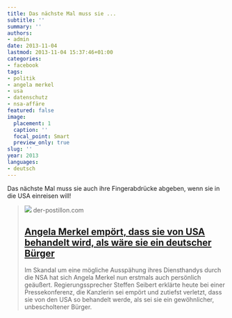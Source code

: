 ```yaml
---
title: Das nächste Mal muss sie ...
subtitle: ''
summary: ''
authors:
- admin
date: 2013-11-04
lastmod: 2013-11-04 15:37:46+01:00
categories:
- facebook
tags:
- politik
- angela merkel
- usa
- datenschutz
- nsa-affäre
featured: false
image:
  placement: 1
  caption: ''
  focal_point: Smart
  preview_only: true
slug: ''
year: 2013
languages:
- deutsch
---
```


Das nächste Mal muss sie auch ihre Fingerabdrücke abgeben, wenn sie in die USA einreisen will!
> [![](https://3.bp.blogspot.com/-1ZmN1d4IJIs/Umj_QzSL-oI/AAAAAAAAXD4/cSB4W-eRzjc/w1600/EPP_Summit_March_2012_(12).jpg)](http://www.der-postillon.com/2013/10/angela-merkel-emport-dass-sie-von-usa.html)
> der-postillon.com
> ## [Angela Merkel empört, dass sie von USA behandelt wird, als wäre sie ein deutscher Bürger](http://www.der-postillon.com/2013/10/angela-merkel-emport-dass-sie-von-usa.html)
>
>Im Skandal um eine mögliche Ausspähung ihres Diensthandys durch die NSA hat sich Angela Merkel nun erstmals auch persönlich geäußert. Regierungs­sprecher Steffen Seibert erklärte heute bei einer Pressekonferenz, die Kanzlerin sei empört und zutiefst verletzt, dass sie von den USA so behandelt werde, als sei sie ein gewöhnlicher, unbescholtener Bürger.